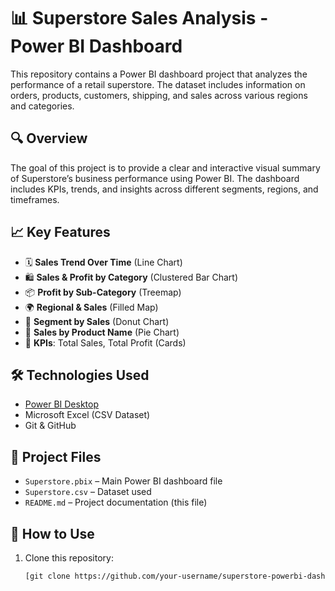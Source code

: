 # 📊 Superstore Sales Analysis - Power BI Dashboard

This repository contains a Power BI dashboard project that analyzes the performance of a retail superstore. The dataset includes information on orders, products, customers, shipping, and sales across various regions and categories.

## 🔍 Overview

The goal of this project is to provide a clear and interactive visual summary of Superstore’s business performance using Power BI. The dashboard includes KPIs, trends, and insights across different segments, regions, and timeframes.

## 📈 Key Features

- 🗓 **Sales Trend Over Time** (Line Chart)
- 🛍 **Sales & Profit by Category** (Clustered Bar Chart)
- 📦 **Profit by Sub-Category** (Treemap)
- 🌍 **Regional & Sales** (Filled Map)
- 👥 **Segment by Sales** (Donut Chart)
- 🚚 **Sales by Product Name** (Pie Chart)
- 📌 **KPIs**: Total Sales, Total Profit (Cards)


## 🛠 Technologies Used

- [Power BI Desktop](https://powerbi.microsoft.com/)
- Microsoft Excel (CSV Dataset)
- Git & GitHub

## 📁 Project Files

- `Superstore.pbix` – Main Power BI dashboard file
- `Superstore.csv` – Dataset used
- `README.md` – Project documentation (this file)

## 🚀 How to Use

1. Clone this repository:
   ```bash
   [git clone https://github.com/your-username/superstore-powerbi-dashboard.git](https://github.com/vishnuvsh321/Superstore_sales_analysis_pbi_dashboard)
